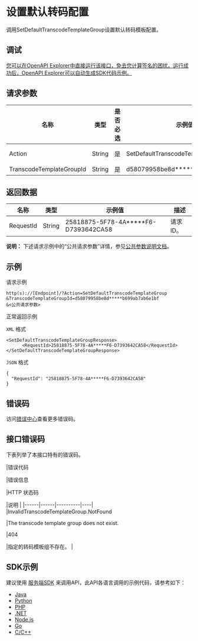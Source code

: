 # 设置默认转码配置

调用SetDefaultTranscodeTemplateGroup设置默认转码模板配置。

## 调试

[您可以在OpenAPI Explorer中直接运行该接口，免去您计算签名的困扰。运行成功后，OpenAPI Explorer可以自动生成SDK代码示例。](https://api.aliyun.com/#product=vod&api=SetDefaultTranscodeTemplateGroup&type=RPC&version=2017-03-21)

## 请求参数

|名称|类型|是否必选|示例值|描述|
|--|--|----|---|--|
|Action|String|是|SetDefaultTranscodeTemplateGroup|系统规定参数，取值：**SetDefaultTranscodeTemplateGroup**。 |
|TranscodeTemplateGroupId|String|是|d58079958be8d\*\*\*\*\*b699ab7ab6e1bf|转码模板组ID。 |

## 返回数据

|名称|类型|示例值|描述|
|--|--|---|--|
|RequestId|String|25818875-5F78-4A\*\*\*\*\*F6-D7393642CA58|请求ID。 |

**说明：** 下述请求示例中的“公共请求参数”详情，参见[公共参数说明文档](~~44432~~)。

## 示例

请求示例

```
http(s)://[Endpoint]/?Action=SetDefaultTranscodeTemplateGroup
&TranscodeTemplateGroupId=d58079958be8d*****b699ab7ab6e1bf
&<公共请求参数>
```

正常返回示例

`XML` 格式

```
<SetDefaultTranscodeTemplateGroupResponse>
      <RequestId>25818875-5F78-4A*****F6-D7393642CA58</RequestId>
</SetDefaultTranscodeTemplateGroupResponse>
```

`JSON` 格式

```
{
  "RequestId": "25818875-5F78-4A*****F6-D7393642CA58"
}
```

## 错误码

访问[错误中心](https://error-center.aliyun.com/status/product/vod)查看更多错误码。

## 接口错误码

下表列举了本接口特有的错误码。

|错误代码

|错误信息

|HTTP 状态码

|说明 |
|------|------|----------|----|
|InvalidTranscodeTemplateGroup.NotFound

|The transcode template group does not exist.

|404

|指定的转码模板组不存在。 |

## SDK示例

建议使用 [服务端SDK](~~101789~~) 来调用API，此API各语言调用的示例代码，请参考如下：

-   [Java](https://help.aliyun.com/document_detail/102675.html?spm=a2c4g.11186623.2.19.38922c7bJKzoVF#SetDefaultTranscodeTemplateGroup)
-   [Python](https://help.aliyun.com/document_detail/107246.html?spm=a2c4g.11186623.2.20.38922c7bJKzoVF#SetDefaultTranscodeTemplateGroup)
-   [PHP](https://help.aliyun.com/document_detail/106120.html?spm=a2c4g.11186623.2.21.38922c7bJKzoVF#SetDefaultTranscodeTemplateGroup)
-   [.NET](https://help.aliyun.com/document_detail/106101.html?spm=a2c4g.11186623.2.22.38922c7bJKzoVF#SetDefaultTranscodeTemplateGroup)
-   [Node.js](https://help.aliyun.com/document_detail/107249.html?spm=a2c4g.11186623.2.23.38922c7bJKzoVF#SetDefaultTranscodeTemplateGroup)
-   [Go](https://help.aliyun.com/document_detail/107585.html?spm=a2c4g.11186623.2.24.38922c7bJKzoVF#SetDefaultTranscodeTemplateGroup)
-   [C/C++](https://help.aliyun.com/document_detail/102991.html?spm=a2c4g.11186623.2.25.38922c7bJKzoVF#SetDefaultTranscodeTemplateGroup)


